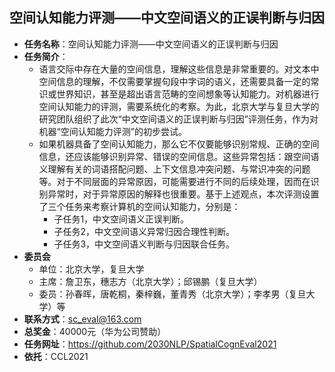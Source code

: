 ## 空间认知能力评测——中文空间语义的正误判断与归因

- **任务名称**：空间认知能力评测——中文空间语义的正误判断与归因
- **任务简介**：
  - 语言交际中存在大量的空间信息，理解这些信息是非常重要的。对文本中空间信息的理解，不仅需要掌握句段中字词的语义，还需要具备一定的常识或世界知识，甚至是超出语言范畴的空间想象等认知能力。对机器进行空间认知能力的评测，需要系统化的考察。为此，北京大学与复旦大学的研究团队组织了此次“中文空间语义的正误判断与归因”评测任务，作为对机器“空间认知能力评测”的初步尝试。
  - 如果机器具备了空间认知能力，那么它不仅要能够识别常规、正确的空间信息，还应该能够识别异常、错误的空间信息。这些异常包括：跟空间语义理解有关的词语搭配问题、上下文信息冲突问题、与常识冲突的问题等。对于不同层面的异常原因，可能需要进行不同的后续处理，因而在识别异常时，对于异常原因的解释也很重要。基于上述观点，本次评测设置了三个任务来考察计算机的空间认知能力，分别是：
    - 子任务1，中文空间语义正误判断。 
    - 子任务2，中文空间语义异常归因合理性判断。
    - 子任务3，中文空间语义判断与归因联合任务。
- **委员会**
  - 单位：北京大学，复旦大学
  - 主席：詹卫东，穗志方（北京大学）；邱锡鹏（复旦大学）
  - 委员：孙春晖，唐乾桐，秦梓巍，董青秀（北京大学）；李孝男（复旦大学）等
- **联系方式**：sc_eval@163.com
- **总奖金**：40000元（华为公司赞助）
- **任务网址**：https://github.com/2030NLP/SpatialCognEval2021
- **依托**：CCL2021
